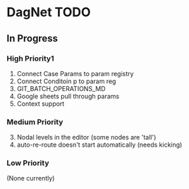 # DagNet TODO

## In Progress

### High Priority1
1. Connect Case Params to param registry 
2. Connect Conditoin p to param reg
3. GIT_BATCH_OPERATIONS_MD
4. Google sheets pull through params
5. Context support

### Medium Priority
3. Nodal levels in the editor (some nodes are 'tall')   
4. auto-re-route doesn't start automatically (needs kicking)

### Low Priority
(None currently)